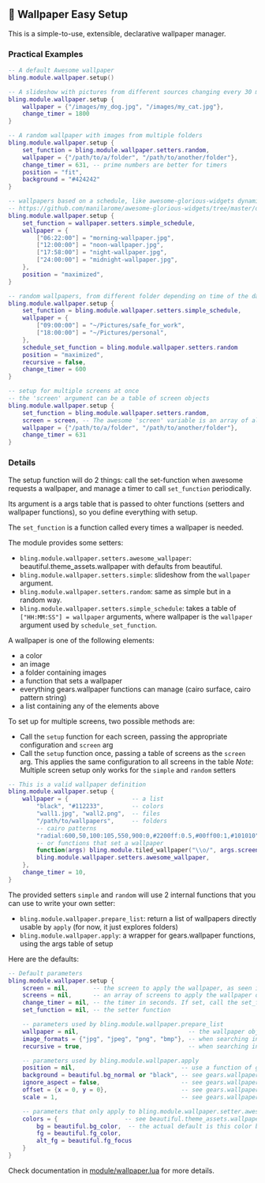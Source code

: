 ## 🎇 Wallpaper Easy Setup  <!-- {docsify-ignore} -->

This is a simple-to-use, extensible, declarative wallpaper manager.

### Practical Examples

```lua
-- A default Awesome wallpaper
bling.module.wallpaper.setup()

-- A slideshow with pictures from different sources changing every 30 minutes
bling.module.wallpaper.setup {
    wallpaper = {"/images/my_dog.jpg", "/images/my_cat.jpg"},
    change_timer = 1800
}

-- A random wallpaper with images from multiple folders
bling.module.wallpaper.setup {
    set_function = bling.module.wallpaper.setters.random,
    wallpaper = {"/path/to/a/folder", "/path/to/another/folder"},
    change_timer = 631, -- prime numbers are better for timers
    position = "fit",
    background = "#424242"
}

-- wallpapers based on a schedule, like awesome-glorious-widgets dynamic wallpaper
-- https://github.com/manilarome/awesome-glorious-widgets/tree/master/dynamic-wallpaper
bling.module.wallpaper.setup {
    set_function = wallpaper.setters.simple_schedule,
    wallpaper = {
        ["06:22:00"] = "morning-wallpaper.jpg",
        ["12:00:00"] = "noon-wallpaper.jpg",
        ["17:58:00"] = "night-wallpaper.jpg",
        ["24:00:00"] = "midnight-wallpaper.jpg",
    },
    position = "maximized",
}

-- random wallpapers, from different folder depending on time of the day
bling.module.wallpaper.setup {
    set_function = bling.module.wallpaper.setters.simple_schedule,
    wallpaper = {
        ["09:00:00"] = "~/Pictures/safe_for_work",
        ["18:00:00"] = "~/Pictures/personal",
    },
    schedule_set_function = bling.module.wallpaper.setters.random
    position = "maximized",
    recursive = false,
    change_timer = 600
}

-- setup for multiple screens at once
-- the 'screen' argument can be a table of screen objects
bling.module.wallpaper.setup {
    set_function = bling.module.wallpaper.setters.random,
    screen = screen, -- The awesome 'screen' variable is an array of all screen objects
    wallpaper = {"/path/to/a/folder", "/path/to/another/folder"},
    change_timer = 631
}
```
### Details

The setup function will do 2 things: call the set-function when awesome requests a wallpaper, and manage a timer to call `set_function` periodically.

Its argument is a args table that is passed to ohter functions (setters and wallpaper functions), so you define everything with setup.

The `set_function` is a function called every times a wallpaper is needed.

The module provides some setters:

* `bling.module.wallpaper.setters.awesome_wallpaper`: beautiful.theme_assets.wallpaper with defaults from beautiful.
* `bling.module.wallpaper.setters.simple`: slideshow from the `wallpaper` argument.
* `bling.module.wallpaper.setters.random`: same as simple but in a random way.
* `bling.module.wallpaper.setters.simple_schedule`: takes a table of `["HH:MM:SS"] = wallpaper` arguments, where wallpaper is the `wallpaper` argument used by `schedule_set_function`.

A wallpaper is one of the following elements:

* a color
* an image
* a folder containing images
* a function that sets a wallpaper
* everything gears.wallpaper functions can manage (cairo surface, cairo pattern string)
* a list containing any of the elements above

To set up for multiple screens, two possible methods are:
* Call the `setup` function for each screen, passing the appropriate configuration and `screen` arg
* Call the `setup` function once, passing a table of screens as the `screen` arg. This applies the same configuration to all screens in the table
_Note_: Multiple screen setup only works for the `simple` and `random` setters

```lua
-- This is a valid wallpaper definition
bling.module.wallpaper.setup {
    wallpaper = {                  -- a list
        "black", "#112233",        -- colors
        "wall1.jpg", "wall2.png",  -- files
        "/path/to/wallpapers",     -- folders
        -- cairo patterns
        "radial:600,50,100:105,550,900:0,#2200ff:0.5,#00ff00:1,#101010",
        -- or functions that set a wallpaper
        function(args) bling.module.tiled_wallpaper("\\o/", args.screen) end,
        bling.module.wallpaper.setters.awesome_wallpaper,
    },
    change_timer = 10,
}
```
The provided setters `simple` and `random` will use 2 internal functions that you can use to write your own setter:

* `bling.module.wallpaper.prepare_list`: return a list of wallpapers directly usable by `apply` (for now, it just explores folders)
* `bling.module.wallpaper.apply`: a wrapper for gears.wallpaper functions, using the args table of setup

Here are the defaults:

```lua
-- Default parameters
bling.module.wallpaper.setup {
    screen = nil,       -- the screen to apply the wallpaper, as seen in gears.wallpaper functions
    screens = nil,      -- an array of screens to apply the wallpaper on. If 'screen' is also provided, this is overridden
    change_timer = nil, -- the timer in seconds. If set, call the set_function every change_timer seconds
    set_function = nil, -- the setter function

    -- parameters used by bling.module.wallpaper.prepare_list
    wallpaper = nil,                               -- the wallpaper object, see simple or simple_schedule documentation
    image_formats = {"jpg", "jpeg", "png", "bmp"}, -- when searching in folder, consider these files only
    recursive = true,                              -- when searching in folder, search also in subfolders

    -- parameters used by bling.module.wallpaper.apply
    position = nil,                              -- use a function of gears.wallpaper when applicable ("centered", "fit", "maximized", "tiled")
    background = beautiful.bg_normal or "black", -- see gears.wallpaper functions
    ignore_aspect = false,                       -- see gears.wallpaper.maximized
    offset = {x = 0, y = 0},                     -- see gears.wallpaper functions
    scale = 1,                                   -- see gears.wallpaper.centered

    -- parameters that only apply to bling.module.wallpaper.setter.awesome (as a setter or as a wallpaper function)
    colors = {                   -- see beautiful.theme_assets.wallpaper
        bg = beautiful.bg_color,  -- the actual default is this color but darkened or lightned
        fg = beautiful.fg_color,
        alt_fg = beautiful.fg_focus
    }
}
```

Check documentation in [module/wallpaper.lua](module/wallpaper.lua) for more details.
